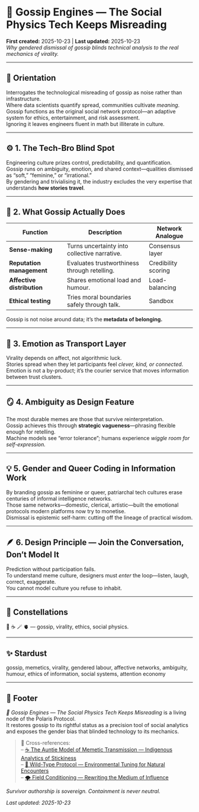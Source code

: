 # 💬 Gossip Engines — The Social Physics Tech Keeps Misreading  
**First created:** 2025-10-23 | **Last updated:** 2025-10-23  
*Why gendered dismissal of gossip blinds technical analysis to the real mechanics of virality.*

---

## 🧭 Orientation  
Interrogates the technological misreading of gossip as noise rather than infrastructure.  
Where data scientists quantify spread, communities cultivate *meaning*.  
Gossip functions as the original social network protocol—an adaptive system for ethics, entertainment, and risk assessment.  
Ignoring it leaves engineers fluent in math but illiterate in culture.

---

## ⚙️ 1. The Tech-Bro Blind Spot  
Engineering culture prizes control, predictability, and quantification.  
Gossip runs on ambiguity, emotion, and shared context—qualities dismissed as “soft,” “feminine,” or “irrational.”  
By gendering and trivialising it, the industry excludes the very expertise that understands **how stories travel**.

---

## 🧩 2. What Gossip Actually Does  
| Function | Description | Network Analogue |
|-----------|--------------|------------------|
| **Sense-making** | Turns uncertainty into collective narrative. | Consensus layer |
| **Reputation management** | Evaluates trustworthiness through retelling. | Credibility scoring |
| **Affective distribution** | Shares emotional load and humour. | Load-balancing |
| **Ethical testing** | Tries moral boundaries safely through talk. | Sandbox |

Gossip is not noise around data; it’s the **metadata of belonging.**

---

## 🧠 3. Emotion as Transport Layer  
Virality depends on affect, not algorithmic luck.  
Stories spread when they let participants feel *clever, kind, or connected*.  
Emotion is not a by-product; it’s the courier service that moves information between trust clusters.

---

## 🪞 4. Ambiguity as Design Feature  
The most durable memes are those that survive reinterpretation.  
Gossip achieves this through **strategic vagueness**—phrasing flexible enough for retelling.  
Machine models see “error tolerance”; humans experience *wiggle room for self-expression.*

---

## 💡 5. Gender and Queer Coding in Information Work  
By branding gossip as feminine or queer, patriarchal tech cultures erase centuries of informal intelligence networks.  
Those same networks—domestic, clerical, artistic—built the emotional protocols modern platforms now try to monetise.  
Dismissal is epistemic self-harm: cutting off the lineage of practical wisdom.

---

## 🪶 6. Design Principle — Join the Conversation, Don’t Model It  
Prediction without participation fails.  
To understand meme culture, designers must *enter* the loop—listen, laugh, correct, exaggerate.  
You cannot model culture you refuse to inhabit.

---

## 🌌 Constellations  
💬 ☕ 🪄 🫀 — gossip, virality, ethics, social physics.

---

## ✨ Stardust  
gossip, memetics, virality, gendered labour, affective networks, ambiguity, humour, ethics of information, social systems, attention economy  

---

## 🏮 Footer  
*💬 Gossip Engines — The Social Physics Tech Keeps Misreading* is a living node of the Polaris Protocol.  
It restores gossip to its rightful status as a precision tool of social analytics and exposes the gender bias that blinded technology to its mechanics.  

> 📡 Cross-references:  
> – [☕ The Auntie Model of Memetic Transmission — Indigenous Analytics of Stickiness](./☕_the_auntie_model_of_memetic_transmission_indigenous_analytics_of_stickiness.md)  
> – [🌿 Wild-Type Protocol — Environmental Tuning for Natural Encounters](../../Big_Picture_Protocols/🪄_Expression_Of_Norms/🎶_Banned_Broadcasts_Cooperative/🌿_wild-type_protocol_environmental_tuning_for_natural_encounters.md)  
> – [🌪 Field Conditioning — Rewriting the Medium of Influence](../../Metadata_Sabotage_Network/Structural_Analysis/🌪_field_conditioning_rewriting_the_medium_of_influence.md)

*Survivor authorship is sovereign. Containment is never neutral.*

_Last updated: 2025-10-23_
